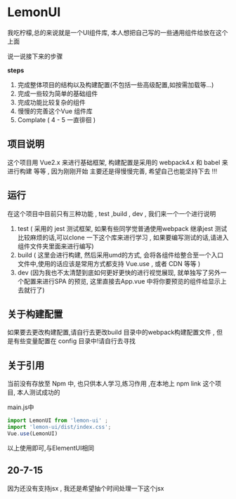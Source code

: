

# LemonUI 

我吃柠檬,总的来说就是一个UI组件库, 本人想把自己写的一些通用组件给放在这个上面 



说一说接下来的步骤

**steps**

1. 完成整体项目的结构以及构建配置(不包括一些高级配置,如按需加载等...)
2. 完成一些较为简单的基础组件
3. 完成功能比较复杂的组件 
4. 慢慢的完善这个Vue 组件库 
5. Complate ( 4 - 5 一直徘徊 )



## 项目说明 

这个项目用 Vue2.x 来进行基础框架, 构建配置是采用的 webpack4.x 和 babel 来进行构建 等等 , 因为刚刚开始 主要还是得慢慢完善, 希望自己也能坚持下去 !!! 



## 运行 

在这个项目中目前只有三种功能 , test ,build , dev , 我们来一个一个进行说明 

1.  test  ( 采用的 jest 测试框架, 如果有些同学觉普通使用webpack 继承jest 测试比较麻烦的话,可以clone 一下这个库来进行学习 , 如果要编写测试的话,请进入组件文件夹里面来进行编写)
2. build ( 这里会进行构建, 然后采用umd的方式, 会将各组件给整合至一个入口文件中,使用的话应该是常用方式都支持 Vue.use , 或者 CDN 等等 )
3. dev (因为我也不太清楚到底如何更好更快的进行视觉展现, 就单独写了另外一个配置来进行SPA 的预览, 这里直接去App.vue 中将你要预览的组件给显示上去就行了)



## 关于构建配置

如果要去更改构建配置,请自行去更改build 目录中的webpack构建配置文件 , 但是有些变量配置在 config 目录中!请自行去寻找



## 关于引用

当前没有存放至 Npm 中, 也只供本人学习,练习作用 ,在本地上 npm link 这个项目, 本人测试成功的 

main.js中  
```javascript
import LemonUI from 'lemon-ui' ; 
import 'lemon-ui/dist/index.css';
Vue.use(LemonUI) 
```
以上使用即可,与ElementUI相同 


## 20-7-15

因为还没有支持jsx , 我还是希望抽个时间处理一下这个jsx





















